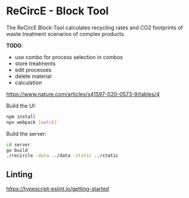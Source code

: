 # ReCircE - Block Tool

The ReCircE Block-Tool calculates recycling rates and CO2 footprints of waste treatment scenarios of complex products.

__TODO__:

* use combo for process selection in combos
* store treatments
* edit processes
* delete material
* calculation

https://www.nature.com/articles/s41597-020-0573-9/tables/4

Build the UI:

```bash
npm install
npx webpack [watch]
```

Build the server:

```bash
cd server
go build
./recircle -data ../data -static ../static
```

## Linting

https://typescript-eslint.io/getting-started
